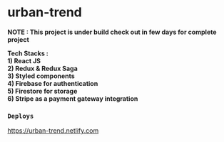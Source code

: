 # urban-trend

**NOTE : This project is under build check out in few days for complete project**

**Tech Stacks :**<br/>
**1) React JS**<br/>
**2) Redux & Redux Saga**<br/>
**3) Styled components**<br/>
**4) Firebase for authentication**<br/>
**5) Firestore for storage**<br/>
**6) Stripe as a payment gateway integration**<br/>

### `Deploys`

https://urban-trend.netlify.com

